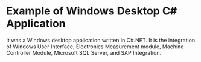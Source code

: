 # Example of Windows Desktop C# Application
It was a Windows desktop application written in C#.NET. It is the integration of Windows User Interface, Electronics Measurement module, Machine Controller Module, Microsoft SQL Server, and SAP Integration.
